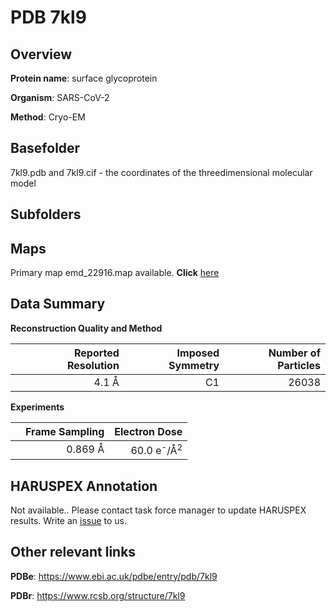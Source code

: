 # PDB 7kl9

## Overview

**Protein name**: surface glycoprotein

**Organism**: SARS-CoV-2

**Method**: Cryo-EM



## Basefolder

7kl9.pdb and 7kl9.cif - the coordinates of the threedimensional molecular model

## Subfolders









## Maps

Primary map emd_22916.map available. **Click** [here](http://ftp.wwpdb.org/pub/emdb/structures/EMD-22916/map/) 

## Data Summary
**Reconstruction Quality and Method**

|   | Reported Resolution | Imposed Symmetry | Number of Particles |
|---|-------------:|----------------:|--------------:|
|   |4.1 Å|C1|26038|

**Experiments**

|   | Frame Sampling | Electron Dose |
|---|-------------:|----------------:|
|   |0.869 Å|60.0 e<sup>-</sup>/Å<sup>2</sup>|

## HARUSPEX Annotation

Not available.. Please contact task force manager to update HARUSPEX results. Write an [issue](https://github.com/thorn-lab/coronavirus_structural_task_force/issues) to us.

## Other relevant links 
**PDBe**:  https://www.ebi.ac.uk/pdbe/entry/pdb/7kl9
 
**PDBr**: https://www.rcsb.org/structure/7kl9 
